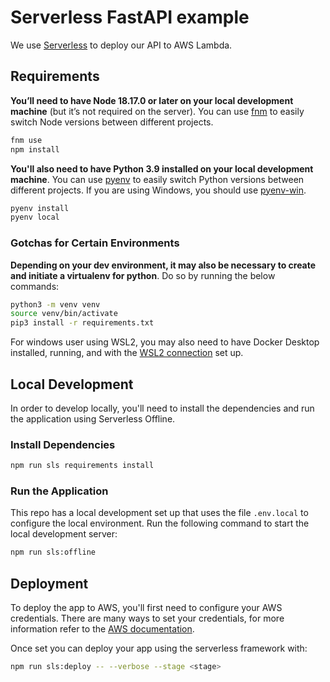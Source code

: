 # Serverless FastAPI example

We use [Serverless](https://www.serverless.com/) to deploy our API to AWS Lambda.

## Requirements

**You’ll need to have Node 18.17.0 or later on your local development machine** (but it’s not required on the server). You can use [fnm](https://github.com/Schniz/fnm) to easily switch Node versions between different projects.

```sh
fnm use
npm install
```

**You'll also need to have Python 3.9 installed on your local development machine**. You can use [pyenv](https://github.com/pyenv/pyenv) to easily switch Python versions between different projects. If you are using Windows, you should use [pyenv-win](https://github.com/pyenv-win/pyenv-win).

```sh
pyenv install
pyenv local
```

### Gotchas for Certain Environments

**Depending on your dev environment, it may also be necessary to create and initiate a virtualenv for python**. Do so by running the below commands:

```sh
python3 -m venv venv
source venv/bin/activate
pip3 install -r requirements.txt
```

For windows user using WSL2, you may also need to have Docker Desktop installed, running, and with the [WSL2 connection](https://learn.microsoft.com/en-us/windows/wsl/tutorials/wsl-containers) set up.

## Local Development

In order to develop locally, you'll need to install the dependencies and run the application using Serverless Offline.

### Install Dependencies

```sh
npm run sls requirements install
```

### Run the Application

This repo has a local development set up that uses the file `.env.local` to configure the local environment.
Run the following command to start the local development server:

```sh
npm run sls:offline
```

## Deployment

To deploy the app to AWS, you'll first need to configure your AWS credentials. There are many ways
to set your credentials, for more information refer to the [AWS documentation](https://docs.aws.amazon.com/cli/latest/userguide/cli-configure-quickstart.html).

Once set you can deploy your app using the serverless framework with:

```sh
npm run sls:deploy -- --verbose --stage <stage>
```
